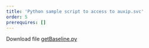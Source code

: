 ```yaml
---
title: 'Python sample script to access to auxip.svc'
order: 5
prerequires: []
---
```

<p>Download file <a href="{{site.baseurl}}/data/getBaseline.py" target="_blank">getBaseline.py</a></p>



